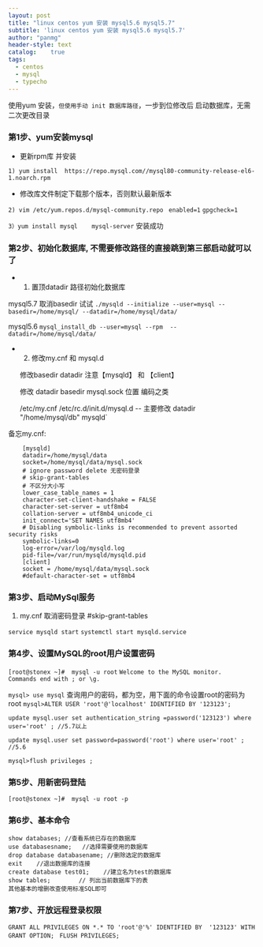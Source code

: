 ```yaml
---
layout: post
title: "linux centos yum 安装 mysql5.6 mysql5.7"
subtitle: 'linux centos yum 安装 mysql5.6 mysql5.7'
author: "panmg"
header-style: text
catalog:    true
tags:
  - centos
  - mysql
  - typecho
---
```



使用yum 安装，`但使用手动 init 数据库路径`，一步到位修改后 启动数据库，无需二次更改目录

### 第1步、yum安装mysql
 * 更新rpm库 并安装

 `1) yum install  https://repo.mysql.com//mysql80-community-release-el6-1.noarch.rpm  `

*  修改库文件制定下载那个版本，否则默认最新版本

`2) vim /etc/yum.repos.d/mysql-community.repo `
`enabled=1`
`gpgcheck=1`

`3）yum install mysql    mysql-server`
 安装成功

### 第2步、初始化数据库, 不需要修改路径的直接跳到第三部启动就可以了

* 1. 置顶datadir 路径初始化数据库
 
mysql5.7 取消basedir 试试
 ` ./mysqld --initialize --user=mysql --basedir=/home/mysql/ --datadir=/home/mysql/data/ `

mysql5.6
` mysql_install_db --user=mysql --rpm  --datadir=/home/mysql/data/ `

* 2. 修改my.cnf 和 mysql.d    
   
   修改basedir datadir 注意【mysqld】 和 【client】
   
   修改 datadir   basedir  mysql.sock 位置 编码之类

   /etc/my.cnf        /etc/rc.d/init.d/mysql.d      --   主要修改 datadir "/home/mysql/db" mysqld`


备忘my.cnf: 
```
	[mysqld]
	datadir=/home/mysql/data
	socket=/home/mysql/data/mysql.sock
	# ignore password delete 无密码登录
	# skip-grant-tables
	# 不区分大小写
	lower_case_table_names = 1
	character-set-client-handshake = FALSE 
	character-set-server = utf8mb4 
	collation-server = utf8mb4_unicode_ci 
	init_connect='SET NAMES utf8mb4'
	# Disabling symbolic-links is recommended to prevent assorted security risks
	symbolic-links=0
	log-error=/var/log/mysqld.log
	pid-file=/var/run/mysqld/mysqld.pid
	[client]  
	socket = /home/mysql/data/mysql.sock
	#default-character-set = utf8mb4
```

### 第3步、启动MySql服务
1. my.cnf   取消密码登录  #skip-grant-tables

`service mysqld start`
`systemctl start mysqld.service`

### 第4步、设置MySQL的root用户设置密码
`[root@stonex ~]#  mysql -u root`
`Welcome to the MySQL monitor.  Commands end with ; or \g.`

`mysql> use mysql`
查询用户的密码，都为空，用下面的命令设置root的密码为root
`mysql>ALTER USER 'root'@'localhost' IDENTIFIED BY '123123';`

`update mysql.user set authentication_string =password('123123') where user='root' ; //5.7以上`

`update mysql.user set password=password('root') where user='root' ;  //5.6`

 `mysql>flush privileges ; `

### 第5步、用新密码登陆
`[root@stonex ~]#  mysql -u root -p`

### 第6步、基本命令
```
show databases; //查看系统已存在的数据库
use databasesname;   //选择需要使用的数据库
drop database databasename; //删除选定的数据库
exit    //退出数据库的连接
create database test01;    //建立名为test的数据库
show tables;        // 列出当前数据库下的表
其他基本的增删改查使用标准SQL即可
```

### 第7步、开放远程登录权限

`GRANT ALL PRIVILEGES ON *.* TO 'root'@'%' IDENTIFIED BY  '123123' WITH GRANT OPTION; `
`FLUSH PRIVILEGES;`




